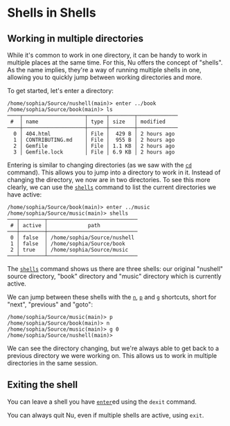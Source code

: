# Shells in Shells

## Working in multiple directories

While it's common to work in one directory, it can be handy to work in multiple places at the same time. For this, Nu offers the concept of "shells". As the name implies, they're a way of running multiple shells in one, allowing you to quickly jump between working directories and more.

To get started, let's enter a directory:

```nu
/home/sophia/Source/nushell(main)> enter ../book
/home/sophia/Source/book(main)> ls
────┬────────────────────┬──────┬────────┬─────────────
 #  │ name               │ type │ size   │ modified
────┼────────────────────┼──────┼────────┼─────────────
  0 │ 404.html           │ File │  429 B │ 2 hours ago
  1 │ CONTRIBUTING.md    │ File │  955 B │ 2 hours ago
  2 │ Gemfile            │ File │ 1.1 KB │ 2 hours ago
  3 │ Gemfile.lock       │ File │ 6.9 KB │ 2 hours ago
```

Entering is similar to changing directories (as we saw with the [`cd`](/commands/docs/cd.md) command). This allows you to jump into a directory to work in it. Instead of changing the directory, we now are in two directories. To see this more clearly, we can use the [`shells`](/commands/docs/shells.md) command to list the current directories we have active:

```nu
/home/sophia/Source/book(main)> enter ../music
/home/sophia/Source/music(main)> shells
───┬────────┬─────────────────────────────
 # │ active │             path
───┼────────┼─────────────────────────────
 0 │ false  │ /home/sophia/Source/nushell
 1 │ false  │ /home/sophia/Source/book
 2 │ true   │ /home/sophia/Source/music
───┴────────┴─────────────────────────────
```

The [`shells`](/commands/docs/shells.md) command shows us there are three shells: our original "nushell" source directory, "book" directory and "music" directory which is currently active.

We can jump between these shells with the [`n`](/commands/docs/n.md), [`p`](/commands/docs/p.md) and [`g`](/commands/docs/g.md) shortcuts, short for "next", "previous" and "goto":

```nu
/home/sophia/Source/music(main)> p
/home/sophia/Source/book(main)> n
/home/sophia/Source/music(main)> g 0
/home/sophia/Source/nushell(main)>
```

We can see the directory changing, but we're always able to get back to a previous directory we were working on. This allows us to work in multiple directories in the same session.

## Exiting the shell

You can leave a shell you have [`enter`](/commands/docs/enter.md)ed using the `dexit` command.

You can always quit Nu, even if multiple shells are active, using `exit`.
